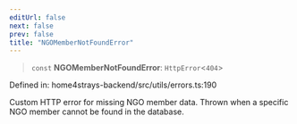 ```yaml
---
editUrl: false
next: false
prev: false
title: "NGOMemberNotFoundError"
---
```


> `const` **NGOMemberNotFoundError**: `HttpError`\<`404`\>

Defined in: home4strays-backend/src/utils/errors.ts:190

Custom HTTP error for missing NGO member data.
Thrown when a specific NGO member cannot be found in the database.
